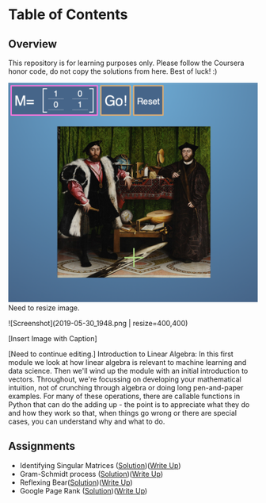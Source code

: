 # Table of Contents
## Overview

This repository is for learning purposes only. Please follow the Coursera honor code, do not copy the solutions from here. Best of luck! :) 

![Screenshot](2019-05-30_1948.png) Need to resize image.

![Screenshot](2019-05-30_1948.png | resize=400,400)

[Insert Image with Caption]

[Need to continue editing.] Introduction to Linear Algebra: In this first module we look at how linear algebra is relevant to machine learning and data science. Then we'll wind up the module with an initial introduction to vectors. Throughout, we're focussing on developing your mathematical intuition, not of crunching through algebra or doing long pen-and-paper examples. For many of these operations, there are callable functions in Python that can do the adding up - the point is to appreciate what they do and how they work so that, when things go wrong or there are special cases, you can understand why and what to do.        




## Assignments
- Identifying Singular Matrices ([Solution](https://github.com/jessxphil/mathematics-of-machine-learning-linear-algebra/blob/master/assignment-1/id-singular-matrices.ipynb))([Write Up](https://medium.com/@jessxphil))
- Gram-Schmidt process ([Solution](https://github.com/jessxphil/mathematics-of-machine-learning-linear-algebra/blob/master/assignment-2/gram-schmidt-process.ipynb))([Write Up](https://medium.com/@jessxphil))
- Reflexing Bear([Solution](https://github.com/jessxphil/mathematics-of-machine-learning-linear-algebra/blob/master/assignment-3/reflecting-bear.ipynb))([Write Up](https://medium.com/@jessxphil))
- Google Page Rank ([Solution](https://github.com/jessxphil/mathematics-of-machine-learning-linear-algebra/tree/master/assignment-4))([Write Up](https://medium.com/@jessxphil))  
